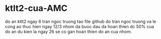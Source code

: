 # ktlt2-cua-AMC
do an ktlt2
ngay 6 tran ngoc truong tao file github
do tran ngoc truong va le cong ao thuc hien
ngay 12/3 nhom da buoc dau da hoan thien dc 50% cua do an
du kien la ngay 26 se co gan hoan thien do an cua nhom.

